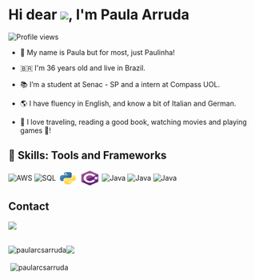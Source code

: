 <h1 align="left">Hi dear <img src="https://raw.githubusercontent.com/kaueMarques/kaueMarques/master/hi.gif" height="30px">, I'm Paula Arruda</h1>
<p align="left"> <img src="https://komarev.com/ghpvc/?username=paularcsarruda&color=yellow" alt="Profile views" /> </p>

<!-- Presentation -->
<p>

  - 🌱 My name is Paula but for most, just Paulinha!
  
  - 🇧🇷 I'm 36 years old and live in Brazil.
  
  - 📚 I’m a student at Senac - SP and a intern at Compass UOL.

  - 🌎 I have fluency in English, and know a bit of Italian and German.

  - 🍄 I love traveling, reading a good book, watching movies and playing games 🫣! 
</p>

## 🔨 Skills: Tools and Frameworks
<!-- Skills -->
<div style="flex-basis: 48%;">
  <img align="center" alt="AWS" height="30" width="40" src="https://cdn.jsdelivr.net/gh/devicons/devicon/icons/amazonwebservices/amazonwebservices-original.svg">
  <img align="center" alt="SQL" height="30" width="40" src="https://cdn.jsdelivr.net/gh/devicons/devicon/icons/mysql/mysql-original-wordmark.svg" />    
  <img align="center" alt="Python" height="30" width="40" src="https://raw.githubusercontent.com/devicons/devicon/master/icons/python/python-original.svg">
  <img align="center" alt="Csharp" height="30" width="40" src="https://raw.githubusercontent.com/devicons/devicon/master/icons/csharp/csharp-original.svg">
  <img align="center" alt="Java" height="30" width="40" src="https://cdn.jsdelivr.net/gh/devicons/devicon/icons/java/java-original.svg" />
  <img align="center" alt="Java" height="30" width="40" src="https://cdn.jsdelivr.net/gh/devicons/devicon/icons/apple/apple-original.svg" />
  <img align="center" alt="Java" height="30" width="40" src="https://cdn.jsdelivr.net/gh/devicons/devicon/icons/swift/swift-plain-wordmark.svg" />
</div>
    
<!-- Contact -->
## Contact
 <div> 
  <a href="https://www.linkedin.com/in/paula-arruda-903656280/" target="_blank"><img src="https://img.shields.io/badge/-LinkedIn-%230077B5?style=for-the-badge&logo=linkedin&logoColor=white" target="_blank"></a> 
</div>

## 
<p><img align="left" src="https://github-readme-stats.vercel.app/api/top-langs?username=paularcsarruda&show_icons=true&theme=tokyonight&title_color=ec3c68&text_color=e7abc3&bg_color=050505&hide_border=true&locale=en&layout=compact" alt="paularcsarruda" /><img src="https://media.giphy.com/media/YYQ6sw8jt2HRxX4uVi/giphy.gif" width="150"></p>
<p>&nbsp;<img align="center" src="https://github-readme-stats.vercel.app/api?username=paularcsarruda&show_icons=true&theme=tokyonight&title_color=ec3c68&text_color=e7abc3&bg_color=050505&hide_border=true&locale=en" alt="paularcsarruda" /></p>
  
